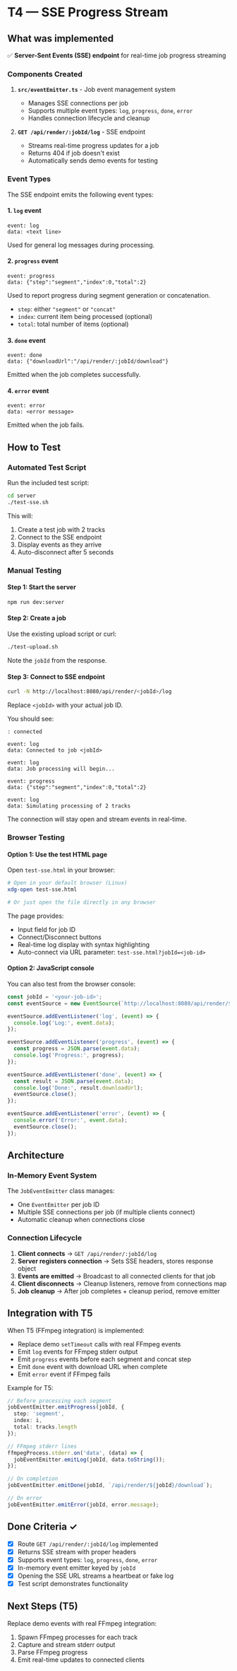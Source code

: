 # T4 — SSE Progress Stream

## What was implemented

✅ **Server-Sent Events (SSE) endpoint** for real-time job progress streaming

### Components Created

1. **`src/eventEmitter.ts`** - Job event management system
   - Manages SSE connections per job
   - Supports multiple event types: `log`, `progress`, `done`, `error`
   - Handles connection lifecycle and cleanup

2. **`GET /api/render/:jobId/log`** - SSE endpoint
   - Streams real-time progress updates for a job
   - Returns 404 if job doesn't exist
   - Automatically sends demo events for testing

### Event Types

The SSE endpoint emits the following event types:

#### 1. `log` event
```
event: log
data: <text line>
```
Used for general log messages during processing.

#### 2. `progress` event
```
event: progress
data: {"step":"segment","index":0,"total":2}
```
Used to report progress during segment generation or concatenation.
- `step`: either `"segment"` or `"concat"`
- `index`: current item being processed (optional)
- `total`: total number of items (optional)

#### 3. `done` event
```
event: done
data: {"downloadUrl":"/api/render/:jobId/download"}
```
Emitted when the job completes successfully.

#### 4. `error` event
```
event: error
data: <error message>
```
Emitted when the job fails.

## How to Test

### Automated Test Script

Run the included test script:

```bash
cd server
./test-sse.sh
```

This will:
1. Create a test job with 2 tracks
2. Connect to the SSE endpoint
3. Display events as they arrive
4. Auto-disconnect after 5 seconds

### Manual Testing

#### Step 1: Start the server

```bash
npm run dev:server
```

#### Step 2: Create a job

Use the existing upload script or curl:

```bash
./test-upload.sh
```

Note the `jobId` from the response.

#### Step 3: Connect to SSE endpoint

```bash
curl -N http://localhost:8080/api/render/<jobId>/log
```

Replace `<jobId>` with your actual job ID.

You should see:
```
: connected

event: log
data: Connected to job <jobId>

event: log
data: Job processing will begin...

event: progress
data: {"step":"segment","index":0,"total":2}

event: log
data: Simulating processing of 2 tracks
```

The connection will stay open and stream events in real-time.

### Browser Testing

#### Option 1: Use the test HTML page

Open `test-sse.html` in your browser:

```bash
# Open in your default browser (Linux)
xdg-open test-sse.html

# Or just open the file directly in any browser
```

The page provides:
- Input field for job ID
- Connect/Disconnect buttons
- Real-time log display with syntax highlighting
- Auto-connect via URL parameter: `test-sse.html?jobId=<job-id>`

#### Option 2: JavaScript console

You can also test from the browser console:

```javascript
const jobId = '<your-job-id>';
const eventSource = new EventSource(`http://localhost:8080/api/render/${jobId}/log`);

eventSource.addEventListener('log', (event) => {
  console.log('Log:', event.data);
});

eventSource.addEventListener('progress', (event) => {
  const progress = JSON.parse(event.data);
  console.log('Progress:', progress);
});

eventSource.addEventListener('done', (event) => {
  const result = JSON.parse(event.data);
  console.log('Done:', result.downloadUrl);
  eventSource.close();
});

eventSource.addEventListener('error', (event) => {
  console.error('Error:', event.data);
  eventSource.close();
});
```

## Architecture

### In-Memory Event System

The `JobEventEmitter` class manages:
- One `EventEmitter` per job ID
- Multiple SSE connections per job (if multiple clients connect)
- Automatic cleanup when connections close

### Connection Lifecycle

1. **Client connects** → `GET /api/render/:jobId/log`
2. **Server registers connection** → Sets SSE headers, stores response object
3. **Events are emitted** → Broadcast to all connected clients for that job
4. **Client disconnects** → Cleanup listeners, remove from connections map
5. **Job cleanup** → After job completes + cleanup period, remove emitter

## Integration with T5

When T5 (FFmpeg integration) is implemented:
- Replace demo `setTimeout` calls with real FFmpeg events
- Emit `log` events for FFmpeg stderr output
- Emit `progress` events before each segment and concat step
- Emit `done` event with download URL when complete
- Emit `error` event if FFmpeg fails

Example for T5:
```typescript
// Before processing each segment
jobEventEmitter.emitProgress(jobId, {
  step: 'segment',
  index: i,
  total: tracks.length
});

// FFmpeg stderr lines
ffmpegProcess.stderr.on('data', (data) => {
  jobEventEmitter.emitLog(jobId, data.toString());
});

// On completion
jobEventEmitter.emitDone(jobId, `/api/render/${jobId}/download`);

// On error
jobEventEmitter.emitError(jobId, error.message);
```

## Done Criteria ✓

- [x] Route `GET /api/render/:jobId/log` implemented
- [x] Returns SSE stream with proper headers
- [x] Supports event types: `log`, `progress`, `done`, `error`
- [x] In-memory event emitter keyed by `jobId`
- [x] Opening the SSE URL streams a heartbeat or fake log
- [x] Test script demonstrates functionality

## Next Steps (T5)

Replace demo events with real FFmpeg integration:
1. Spawn FFmpeg processes for each track
2. Capture and stream stderr output
3. Parse FFmpeg progress
4. Emit real-time updates to connected clients

